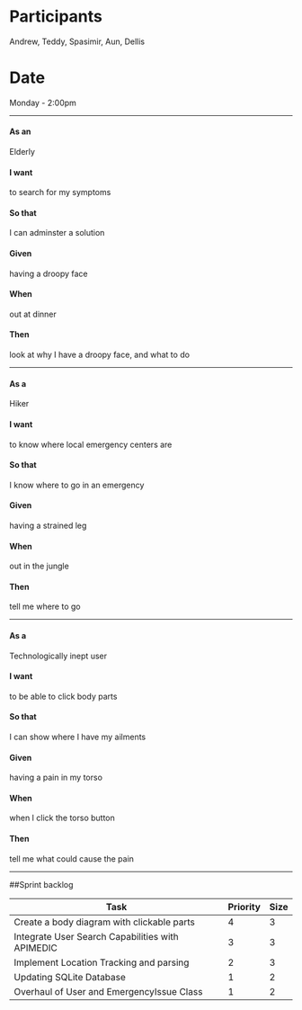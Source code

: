 
# Participants
Andrew, Teddy, Spasimir, Aun, Dellis

# Date
Monday - 2:00pm

-----------------------
#### As an
Elderly

#### I want
to search for my symptoms

#### So that
I can adminster a solution

#### Given
having a droopy face

#### When
out at dinner

#### Then
look at why I have a droopy face, and what to do

--------- 

#### As a
Hiker

#### I want
to know where local emergency centers are

#### So that
I know where to go in an emergency

#### Given
having a strained leg

#### When
out in the jungle

#### Then
tell me where to go

------------------

#### As a
Technologically inept user

#### I want
to be able to click body parts

#### So that
I can show where I have my ailments

#### Given
having a pain in my torso

#### When
when I click the torso button

#### Then
tell me what could cause the pain

--------------------------------

##Sprint backlog 

| Task  | Priority | Size |
| ------------- | ------------- | ------------- |
| Create a body diagram with clickable parts  | 4  | 3 |
| Integrate User Search Capabilities with APIMEDIC  | 3  | 3 |
| Implement Location Tracking and parsing | 2 | 3 |
| Updating SQLite Database | 1 | 2 |
| Overhaul of User and EmergencyIssue Class | 1 | 2 |
